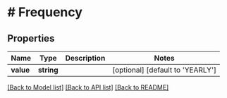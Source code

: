 # # Frequency

## Properties

Name | Type | Description | Notes
------------ | ------------- | ------------- | -------------
**value** | **string** |  | [optional] [default to 'YEARLY']

[[Back to Model list]](../../README.md#models) [[Back to API list]](../../README.md#endpoints) [[Back to README]](../../README.md)
